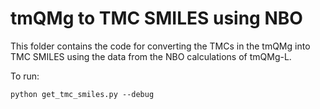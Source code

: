 # tmQMg to TMC SMILES using NBO

This folder contains the code for converting the TMCs in the tmQMg into TMC SMILES using the data from the NBO calculations of tmQMg-L.

To run:

```
python get_tmc_smiles.py --debug
```
